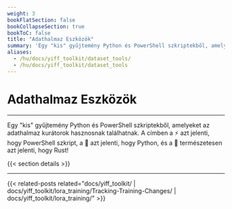 ```yaml
---
weight: 3
bookFlatSection: false
bookCollapseSection: true
bookToC: false
title: "Adathalmaz Eszközök"
summary: 'Egy "kis" gyűjtemény Python és PowerShell szkriptekből, amelyeket az adathalmaz kurátorok hasznosnak találhatnak.'
aliases:
  - /hu/docs/yiff_toolkit/dataset_tools/
  - /hu/docs/yiff_toolkit/dataset_tools
---
```


<!--markdownlint-disable MD025 -->

# Adathalmaz Eszközök

---

Egy "kis" gyűjtemény Python és PowerShell szkriptekből, amelyeket az adathalmaz kurátorok hasznosnak találhatnak. A címben a ⚡ azt jelenti, hogy PowerShell szkript, a 🐍 azt jelenti, hogy Python, és a 🦀 természetesen azt jelenti, hogy Rust!

{{< section details >}}

---

<!--
HUGO_SEARCH_EXCLUDE_START
-->
{{< related-posts related="docs/yiff_toolkit/ | docs/yiff_toolkit/lora_training/Tracking-Training-Changes/ | docs/yiff_toolkit/lora_training/" >}}
<!--
HUGO_SEARCH_EXCLUDE_END
-->
